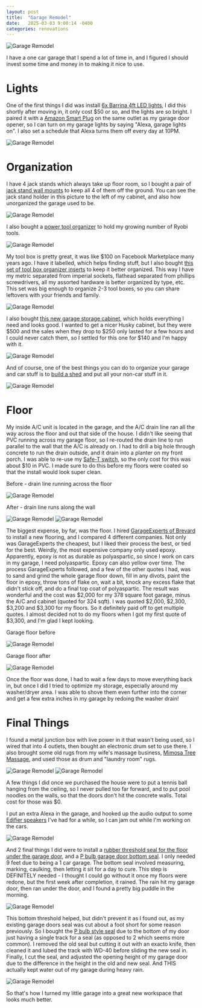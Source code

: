 ```yaml
---
layout: post
title:  "Garage Remodel"
date:   2025-03-03 9:00:14 -0400
categories: renovations
---
```


![Garage Remodel](/images/garageremodel/8.jpg)

I have a one car garage that I spend a lot of time in, and I figured I should invest some time and money in to making it nice to use. 

# Lights
One of the first things I did was install [6x Barrina 4ft LED lights](https://amzn.to/4h8n9ei), I did this shortly after moving in, it only cost $50 or so, and the lights are so bright. I paired it with a [Amazon Smart Plug](https://amzn.to/3DipWnh) on the same outlet as my garage door opener, so I can turn on my garage lights by saying "Alexa, garage lights on". I also set a schedule that Alexa turns them off every day at 10PM. 

![Garage Remodel](/images/garageremodel/11.jpg)

# Organization
I have 4 jack stands which always take up floor room, so I bought a pair of [jack stand wall mounts](https://amzn.to/41Eomp1) to keep all 4 of them off the ground. You can see the jack stand holder in this picture to the left of my cabinet, and also how unorganized the garage used to be. 

![Garage Remodel](/images/garageremodel/12.jpg)

I also bought a [power tool organizer](https://amzn.to/43jIFJy) to hold my growing number of Ryobi tools. 

![Garage Remodel](/images/garageremodel/7.jpg)

My tool box is pretty great, it was like $100 on Facebook Marketplace many years ago. I have it labelled, which helps finding stuff, but I also bought [this set of tool box organizer inserts](https://amzn.to/4h8mgSK) to keep it better organized. This way I have my metric separated from imperial sockets, flathead separated from phillips screwdrivers, all my assorted hardware is better organized by type, etc. This set was big enough to organize 2-3 tool boxes, so you can share leftovers with your friends and family. 

![Garage Remodel](/images/garageremodel/13.jpg)

I also bought [this new garage storage cabinet](https://amzn.to/3DfqKt0), which holds everything I need and looks good. I wanted to get a nicer Husky cabinet, but they were $500 and the sales when they drop to $250 only lasted for a few hours and I could never catch them, so I settled for this one for $140 and I'm happy with it. 

![Garage Remodel](/images/garageremodel/5.jpg)

And of course, one of the best things you can do to organize your garage and car stuff is to [build a shed](https://rskelton.com/building-the-costco-northport-shed/) and put all your non-car stuff in it. 

![Garage Remodel](/images/shed/5.jpg)

# Floor
My inside A/C unit is located in the garage, and the A/C drain line ran all the way across the floor and out that side of the house. I didn't like seeing that PVC running across my garage floor, so I re-routed the drain line to run parallel to the wall that the A/C is already on. I had to drill a big hole through concrete to run the drain outside, and it drain into a planter on my front porch. I was able to re-use my [Safe-T switch](https://amzn.to/3XsUw4y), so the only cost for this was about $10 in PVC. I made sure to do this before my floors were coated so that the install would look super clean.  

Before - drain line running across the floor

![Garage Remodel](/images/garageremodel/1.jpg)

After - drain line runs along the wall

![Garage Remodel](/images/garageremodel/2.jpg)
![Garage Remodel](/images/garageremodel/6.jpg)

The biggest expense, by far, was the floor. I hired [GarageExperts of Brevard](https://www.garageexperts.com/brevard/) to install a new flooring, and I compared 4 different companies. Not only was GarageExperts the cheapest, but I liked their process the best, or tied for the best. Weirdly, the most expensive company only used epoxy. Apparently, epoxy is not as durable as polyaspartic, so since I work on cars in my garage, I need polyaspartic. Epoxy can also yellow over time. The process GarageExperts followed, and a few of the other quotes I had, was to sand and grind the whole garage floor down, fill in any divots, paint the floor in epoxy, throw tons of flake on, wait a bit, knock any excess flake that didn't stick off, and do a final top coat of polyaspartic. The result was wonderful and the cost was $2,000 for my 378 square foot garage, minus the A/C and cabinet (quoted for 324 sqft). I was quoted $2,000, $2,300, $3,200 and $3,300 for my floors. So it definitely paid off to get multiple quotes. I almost decided not to do my floors when I got my first quote of $3,300, and I'm glad I kept looking. 

Garage floor before

![Garage Remodel](/images/garageremodel/3.jpg)

Garage floor after

![Garage Remodel](/images/garageremodel/4.jpg)

Once the floor was done, I had to wait a few days to move everything back in, but once I did I tried to optimize my storage, especially around my washer/dryer area. I was able to shove them even further into the corner and get a few extra inches in my garage by redoing the washer drain!

# Final Things
I found a metal junction box with live power in it that wasn't being used, so I wired that into 4 outlets, then bought an electronic drum set to use there. I also brought some old rugs from my wife's massage business, [Mimosa Tree Massage](https://mimosatreemassage.com/), and used those as drum and "laundry room" rugs. 

![Garage Remodel](/images/garageremodel/9.jpg)
![Garage Remodel](/images/garageremodel/10.jpg)

A few things I did once we purchased the house were to put a tennis ball hanging from the ceiling, so I never pulled too far forward, and to put pool noodles on the walls, so that the doors don't hit the concrete walls. Total cost for those was $0. 

I put an extra Alexa in the garage, and hooked up the audio output to some [Edifier speakers](https://amzn.to/4hXNHQw) I've had for a while, so I can jam out while I'm working on the cars. 

![Garage Remodel](/images/garageremodel/14.jpg)

And 2 final things I did were to install a [rubber threshold seal for the floor under the garage door](https://amzn.to/4h4VCKH), and a [P bulb garage door bottom seal](https://amzn.to/44aVpCL). I only needed 9 feet due to being a 1 car garage. The bottom seal involved measuring, marking, caulking, then letting it sit for a day to cure. This step is DEFINITELY needed - I thought I could go without it once my floors were redone, but the first week after completion, it rained. The rain hit my garage door, then ran under the door, and I found a pretty big puddle in the morning. 

![Garage Remodel](/images/garageremodel/8.jpg)

This bottom threshold helped, but didn't prevent it as I found out, as my existing garage doors seal was cut about a foot short for some reason previously. So I bought the [P bulb style seal](https://amzn.to/44aVpCL) due to the bottom of my door just having a single track for a seal (as opposed to 2 which seems more common). I removed the old seal but cutting it out with an exacto knife, then cleaned it and lubed the track with WD-40 before sliding the new seal in. Finally, I cut the seal, and adjusted the opening height of my garage door due to the difference in the height in the old and new seal. And THIS actually kept water out of my garage during heavy rain. 

![Garage Remodel](/images/garageremodel/seal.jpg)

So that's how I turned my little garage into a great new workspace that looks much better. 
